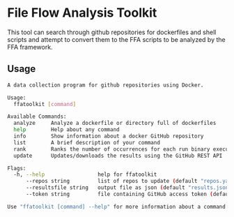 # File Flow Analysis Toolkit
This tool can search through github repositories for dockerfiles and shell scripts and attempt to convert them to the
FFA scripts to be analyzed by the FFA framework.

## Usage
```bash
A data collection program for github repositories using Docker.

Usage:
  ffatoolkit [command]

Available Commands:
  analyze     Analyze a dockerfile or directory full of dockerfiles
  help        Help about any command
  info        Show information about a docker GitHub repository
  list        A brief description of your command
  rank        Ranks the number of occurrences for each run binary executed by the docker RUN command
  update      Updates/downloads the results using the GitHub REST API

Flags:
  -h, --help                 help for ffatoolkit
      --repos string         list of repos to update (default "repos.yaml")
      --resultsfile string   output file as json (default "results.json")
      --token string         file containing GitHub access token (default "token.txt")

Use "ffatoolkit [command] --help" for more information about a command.
```
